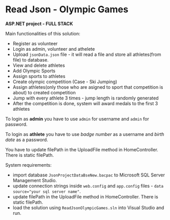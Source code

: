 # Read Json - Olympic Games
**ASP.NET project - FULL STACK**

Main functionalities of this solution:
- Register as volunteer
- Login as admin, volunteer and athelete
- Upload `jsonData.json` file - it will read a file and store all athletes(from file) to database.
- View and delete athletes
- Add Olympic Sports
- Assign sports to athletes
- Create olympic competition (Case - Ski Jumping)
- Assign athletes(only those who are asigned to sport that competition is about) to created competition
- Jump with every athlete 3 times - jump length is randomly generated
- After the competition is done, system will award medals to the first 3 athletes

To login as **admin** you have to use `admin` for username and `admin` for password.

To login as **athlete** you have to use *badge number* as a username and *birth date* as a password.

You have to update filePath in the UploadFile method in HomeController. There is static filePath.

System requirements: 
- import database `JsonProjectDataBseNew.bacpac` to Microsoft SQL Server Management Studio.
- update connection strings inside `web.config` and `app.config` files - `data source="your sql server name"`.
- update filePath in the UploadFile method in HomeController. There is static filePath.
- load the solution using `ReadJsonOlympicGames.sln` into Visual Studio and run.

